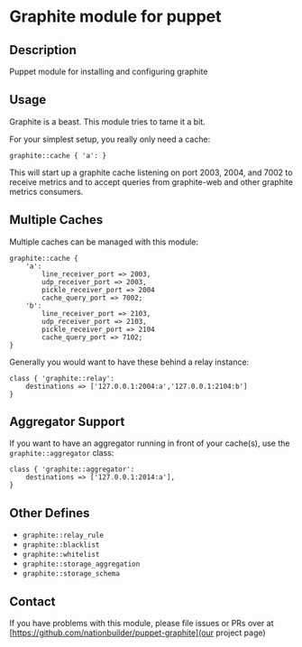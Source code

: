 Graphite module for puppet
==========================

Description
-----------

Puppet module for installing and configuring graphite

Usage
-----

Graphite is a beast. This module tries to tame it a bit.

For your simplest setup, you really only need a cache:

```
graphite::cache { 'a': }

```

This will start up a graphite cache listening on port 2003, 2004, and 7002 to receive metrics and to accept queries from graphite-web and other graphite metrics consumers.

Multiple Caches
---------------

Multiple caches can be managed with this module:

```
graphite::cache {
    'a':
        line_receiver_port => 2003,
        udp_receiver_port => 2003,
        pickle_receiver_port => 2004
        cache_query_port => 7002;
    'b':
        line_receiver_port => 2103,
        udp_receiver_port => 2103,
        pickle_receiver_port => 2104
        cache_query_port => 7102;
}
```

Generally you would want to have these behind a relay instance:

```
class { 'graphite::relay':
    destinations => ['127.0.0.1:2004:a','127.0.0.1:2104:b']
}
```

Aggregator Support
------------------

If you want to have an aggregator running in front of your cache(s), use the `graphite::aggregator` class:

```
class { 'graphite::aggregator':
    destinations => ['127.0.0.1:2014:a'],
}
```

Other Defines
-------------

* `graphite::relay_rule`
* `graphite::blacklist`
* `graphite::whitelist`
* `graphite::storage_aggregation`
* `graphite::storage_schema`

Contact
-------

If you have problems with this module, please file issues or PRs over at [https://github.com/nationbuilder/puppet-graphite](our project page)
